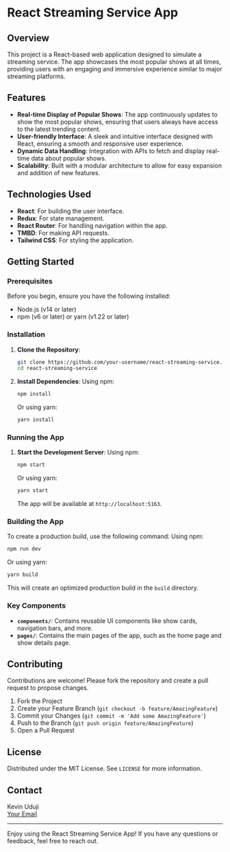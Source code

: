 # React Streaming Service App

## Overview

This project is a React-based web application designed to simulate a streaming service. The app showcases the most popular shows at all times, providing users with an engaging and immersive experience similar to major streaming platforms.

## Features

- **Real-time Display of Popular Shows**: The app continuously updates to show the most popular shows, ensuring that users always have access to the latest trending content.
- **User-friendly Interface**: A sleek and intuitive interface designed with React, ensuring a smooth and responsive user experience.
- **Dynamic Data Handling**: Integration with APIs to fetch and display real-time data about popular shows.
- **Scalability**: Built with a modular architecture to allow for easy expansion and addition of new features.

## Technologies Used

- **React**: For building the user interface.
- **Redux**: For state management.
- **React Router**: For handling navigation within the app.
- **TMBD**: For making API requests.
- **Tailwind CSS**: For styling the application.

## Getting Started

### Prerequisites

Before you begin, ensure you have the following installed:

- Node.js (v14 or later)
- npm (v6 or later) or yarn (v1.22 or later)

### Installation

1. **Clone the Repository**:
    ```bash
    git clone https://github.com/your-username/react-streaming-service.git
    cd react-streaming-service
    ```

2. **Install Dependencies**:
    Using npm:
    ```bash
    npm install
    ```
    Or using yarn:
    ```bash
    yarn install
    ```

### Running the App

1. **Start the Development Server**:
    Using npm:
    ```bash
    npm start
    ```
    Or using yarn:
    ```bash
    yarn start
    ```

    The app will be available at `http://localhost:5163`.

### Building the App

To create a production build, use the following command:
Using npm:
```bash
npm run dev
```
Or using yarn:
```bash
yarn build
```

This will create an optimized production build in the `build` directory.

### Key Components

- **`components/`**: Contains reusable UI components like show cards, navigation bars, and more.
- **`pages/`**: Contains the main pages of the app, such as the home page and show details page.

## Contributing

Contributions are welcome! Please fork the repository and create a pull request to propose changes.

1. Fork the Project
2. Create your Feature Branch (`git checkout -b feature/AmazingFeature`)
3. Commit your Changes (`git commit -m 'Add some AmazingFeature'`)
4. Push to the Branch (`git push origin feature/AmazingFeature`)
5. Open a Pull Request

## License

Distributed under the MIT License. See `LICENSE` for more information.

## Contact

Kevin Uduji  
[Your Email](mailto:your-email@example.com)

---

Enjoy using the React Streaming Service App! If you have any questions or feedback, feel free to reach out.

